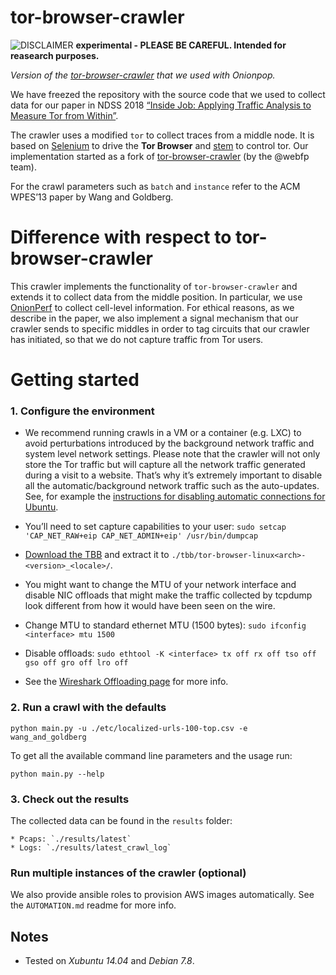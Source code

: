 tor-browser-crawler
===============
![DISCLAIMER](https://upload.wikimedia.org/wikipedia/commons/thumb/d/d7/Dialog-warning-orange.svg/40px-Dialog-warning-orange.svg.png "experimental")  **experimental - PLEASE BE CAREFUL. Intended for reasearch purposes.**

*Version of the [tor-browser-crawler](http://github.com/webfp/tor-browser-crawler) that we used with Onionpop.*

We have freezed the repository with the source code that we used to collect data for our paper in NDSS 2018 [“Inside Job: Applying Traffic Analysis to Measure Tor from Within”](http://wp.internetsociety.org/ndss/wp-content/uploads/sites/25/2018/02/ndss2018_10-2_Jansen_paper.pdf).

The crawler uses a modified	`tor` to collect traces from a middle node. It is based on [Selenium](https://selenium-python.readthedocs.org/) to drive the **Tor Browser** and [stem](https://stem.torproject.org/) to control tor. Our implementation started as a fork of  [tor-browser-crawler](https://github.com/webfp/tor-browser-crawler) (by the @webfp team).

For the crawl parameters such as `batch` and `instance` refer to the ACM WPES’13 paper by Wang and Goldberg.

# Difference with respect to tor-browser-crawler

This crawler implements the functionality of `tor-browser-crawler` and extends
it to collect data from the middle position.  In particular, we use
[OnionPerf](https://github.com/robgjansen/onionperf) to collect cell-level
information. For ethical reasons, as we describe in the paper, we also
implement a signal mechanism that our crawler sends to specific middles in
order to tag circuits that our crawler has initiated, so that we do not capture
traffic from Tor users.

# Getting started

### 1. Configure the environment

* We recommend running crawls in a VM or a container (e.g. LXC) to avoid perturbations introduced by the background network traffic and system level network settings. Please note that the crawler will not only store the Tor traffic but will capture all the network traffic generated during a visit to a website. That’s why it’s extremely important to disable all the automatic/background network traffic such as the auto-updates. See, for example the [instructions for disabling automatic connections for Ubuntu](https://help.ubuntu.com/community/AutomaticConnections).

* You’ll need to set capture capabilities to your user: `sudo setcap 'CAP_NET_RAW+eip CAP_NET_ADMIN+eip' /usr/bin/dumpcap`

* [Download the TBB](https://www.torproject.org/download/download.html.en) and extract it to `./tbb/tor-browser-linux<arch>-<version>_<locale>/`.

* You might want to change the MTU of your network interface and disable NIC offloads that might make the traffic collected by tcpdump look different from how it would have been seen on the wire.

 * Change MTU to standard ethernet MTU (1500 bytes): `sudo ifconfig <interface> mtu 1500`

 * Disable offloads: `sudo ethtool -K <interface> tx off rx off tso off gso off gro off lro off`

 * See the [Wireshark Offloading page](https://wiki.wireshark.org/CaptureSetup/Offloading) for more info.



### 2. Run a crawl with the defaults

```
python main.py -u ./etc/localized-urls-100-top.csv -e wang_and_goldberg
```

To get all the available command line parameters and the usage run:

```
python main.py --help
```

### 3. Check out the results

The collected data can be found in the `results` folder:

    * Pcaps: `./results/latest`
    * Logs: `./results/latest_crawl_log`

### Run multiple instances of the crawler (optional)

We also provide ansible roles to provision AWS images automatically. See the `AUTOMATION.md` readme for more info.

Notes
-------
* Tested on *Xubuntu 14.04* and *Debian 7.8*.

